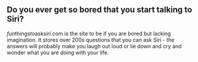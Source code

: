 ## Do you ever get so bored that you start talking to Siri?

*fun*things*to*ask*siri*.com is the site to be if you are bored but lacking imagination. It stores over 200s questions that you can ask Siri - the answers will probably make you laugh out loud or lie down and cry and wonder what you are doing with your life.

